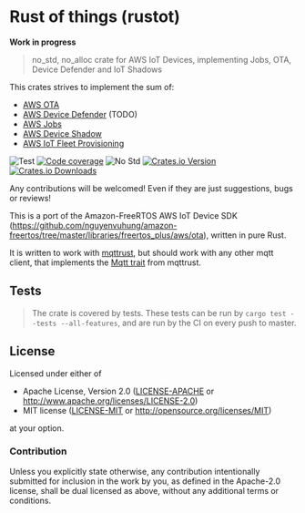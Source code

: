 # Rust of things (rustot)


**Work in progress**

> no_std, no_alloc crate for AWS IoT Devices, implementing Jobs, OTA, Device Defender and IoT Shadows

This crates strives to implement the sum of:
- [AWS OTA](https://github.com/aws/ota-for-aws-iot-embedded-sdk)
- [AWS Device Defender](https://github.com/aws/Device-Defender-for-AWS-IoT-embedded-sdk) (TODO)
- [AWS Jobs](https://github.com/aws/Jobs-for-AWS-IoT-embedded-sdk)
- [AWS Device Shadow](https://github.com/aws/Device-Shadow-for-AWS-IoT-embedded-sdk)
- [AWS IoT Fleet Provisioning](https://github.com/aws/Fleet-Provisioning-for-AWS-IoT-embedded-sdk)


![Test][test]
[![Code coverage][codecov-badge]][codecov]
![No Std][no-std-badge]
[![Crates.io Version][crates-io-badge]][crates-io]
[![Crates.io Downloads][crates-io-download-badge]][crates-io-download]

Any contributions will be welcomed! Even if they are just suggestions, bugs or reviews!

This is a port of the Amazon-FreeRTOS AWS IoT Device SDK (https://github.com/nguyenvuhung/amazon-freertos/tree/master/libraries/freertos_plus/aws/ota), written in pure Rust.

It is written to work with [mqttrust](https://github.com/BlackbirdHQ/mqttrust), but should work with any other mqtt client, that implements the [Mqtt trait](https://github.com/BlackbirdHQ/mqttrust/blob/master/mqttrust/src/lib.rs) from mqttrust.


## Tests

> The crate is covered by tests. These tests can be run by `cargo test --tests --all-features`, and are run by the CI on every push to master.

## License

Licensed under either of

- Apache License, Version 2.0 ([LICENSE-APACHE](LICENSE-APACHE) or
 http://www.apache.org/licenses/LICENSE-2.0)
- MIT license ([LICENSE-MIT](LICENSE-MIT) or http://opensource.org/licenses/MIT)

at your option.

### Contribution

Unless you explicitly state otherwise, any contribution intentionally submitted
for inclusion in the work by you, as defined in the Apache-2.0 license, shall be
dual licensed as above, without any additional terms or conditions.

<!-- Badges -->
[test]: https://github.com/BlackbirdHQ/rustot/workflows/Test/badge.svg
[no-std-badge]: https://img.shields.io/badge/no__std-yes-blue
[codecov-badge]: https://codecov.io/gh/BlackbirdHQ/rustot/branch/master/graph/badge.svg
[codecov]: https://codecov.io/gh/BlackbirdHQ/rustot
[crates-io]: https://crates.io/crates/rustot
[crates-io-badge]: https://img.shields.io/crates/v/rustot.svg?maxAge=3600
[crates-io-download]: https://crates.io/crates/rustot
[crates-io-download-badge]: https://img.shields.io/crates/d/rustot.svg?maxAge=3600
